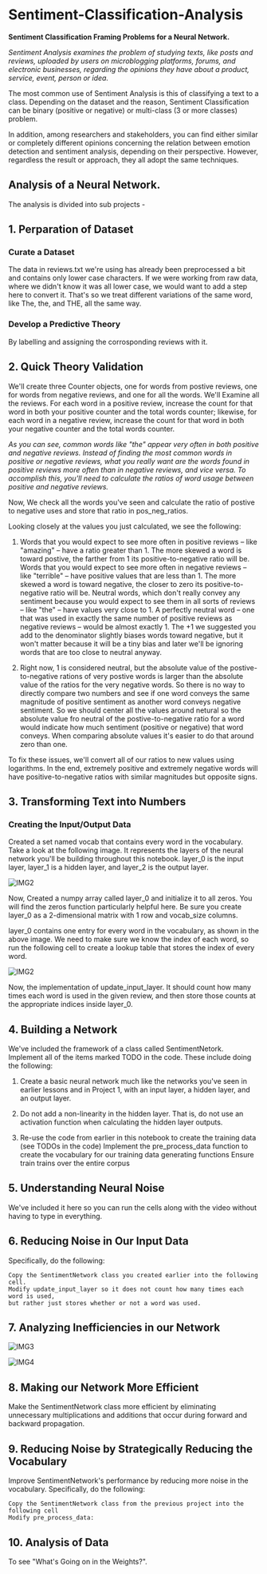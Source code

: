 # Sentiment-Classification-Analysis
**Sentiment Classification Framing Problems for a Neural Network.**

_Sentiment Analysis examines the problem of studying texts, like posts and reviews, uploaded by users on microblogging platforms, forums, and electronic businesses, regarding the opinions they have about a product, service, event, person or idea._

The most common use of Sentiment Analysis is this of classifying a text to a class. Depending on the dataset and the reason, Sentiment Classification can be binary (positive or negative) or multi-class (3 or more classes) problem.

In addition, among researchers and stakeholders, you can find either similar or completely different opinions concerning the relation between emotion detection and sentiment analysis, depending on their perspective. However, regardless the result or approach, they all adopt the same techniques.

## Analysis of a Neural Network.

The analysis is divided into sub projects -

## 1. Perparation of Dataset
### Curate a Dataset

The data in reviews.txt we're using has already been preprocessed a bit and contains only lower case characters. If we were working from raw data, where we didn't know it was all lower case, we would want to add a step here to convert it. That's so we treat different variations of the same word, like The, the, and THE, all the same way.

### Develop a Predictive Theory

By labelling and assigning the corrosponding reviews with it.

## 2. Quick Theory Validation

We'll create three Counter objects, one for words from postive reviews, one for words from negative reviews, and one for all the words. We'll Examine all the reviews. For each word in a positive review, increase the count for that word in both your positive counter and the total words counter; likewise, for each word in a negative review, increase the count for that word in both your negative counter and the total words counter.

_As you can see, common words like "the" appear very often in both positive and negative reviews. Instead of finding the most common words in positive or negative reviews, what you really want are the words found in positive reviews more often than in negative reviews, and vice versa. To accomplish this, you'll need to calculate the ratios of word usage between positive and negative reviews._

 Now,
 We check all the words you've seen and calculate the ratio of postive to negative uses and store that ratio in pos_neg_ratios.
 
 

Looking closely at the values you just calculated, we see the following:

1. Words that you would expect to see more often in positive reviews – like "amazing" – have a ratio greater than 1. The more skewed a word is toward postive, the farther from 1 its positive-to-negative ratio will be.
    Words that you would expect to see more often in negative reviews – like "terrible" – have positive values that are less than 1. The more skewed a word is toward negative, the closer to zero its positive-to-negative ratio will be.
    Neutral words, which don't really convey any sentiment because you would expect to see them in all sorts of reviews – like "the" – have values very close to 1. A perfectly neutral word – one that was used in exactly the same number of positive reviews as negative reviews – would be almost exactly 1. The +1 we suggested you add to the denominator slightly biases words toward negative, but it won't matter because it will be a tiny bias and later we'll be ignoring words that are too close to neutral anyway.

2. Right now, 1 is considered neutral, but the absolute value of the postive-to-negative rations of very postive words is larger than the absolute value of the ratios for the very negative words. So there is no way to directly compare two numbers and see if one word conveys the same magnitude of positive sentiment as another word conveys negative sentiment. So we should center all the values around netural so the absolute value fro neutral of the postive-to-negative ratio for a word would indicate how much sentiment (positive or negative) that word conveys.
    When comparing absolute values it's easier to do that around zero than one.

To fix these issues, we'll convert all of our ratios to new values using logarithms.
In the end, extremely positive and extremely negative words will have positive-to-negative ratios with similar magnitudes but opposite signs.

## 3. Transforming Text into Numbers

### Creating the Input/Output Data
Created a set named vocab that contains every word in the vocabulary.
Take a look at the following image. It represents the layers of the neural network you'll be building throughout this notebook. layer_0 is the input layer, layer_1 is a hidden layer, and layer_2 is the output layer.


![IMG2](https://github.com/Ratna04priya/Sentiment-Classification-Analysis/blob/master/sentiment_network_2.png)

Now, Created a numpy array called layer_0 and initialize it to all zeros. You will find the zeros function particularly helpful here. Be sure you create layer_0 as a 2-dimensional matrix with 1 row and vocab_size columns.
 
 layer_0 contains one entry for every word in the vocabulary, as shown in the above image. We need to make sure we know the index of each word, so run the following cell to create a lookup table that stores the index of every word.
 
 ![IMG2](https://github.com/Ratna04priya/Sentiment-Classification-Analysis/blob/master/sentiment_network.png)
 
 Now, the implementation of update_input_layer. It should count how many times each word is used in the given review, and then store those counts at the appropriate indices inside layer_0.
 
 ## 4. Building a Network
 We've included the framework of a class called SentimentNetork. Implement all of the items marked TODO in the code. These include doing the following:

 1. Create a basic neural network much like the networks you've seen in earlier lessons and in Project 1, with an input layer, a hidden layer, and an output layer.
    
2.  Do not add a non-linearity in the hidden layer. That is, do not use an activation function when calculating the hidden layer outputs.
    
3.  Re-use the code from earlier in this notebook to create the training data (see TODOs in the code)
    Implement the pre_process_data function to create the vocabulary for our training data generating functions
    Ensure train trains over the entire corpus

## 5. Understanding Neural Noise
We've included it here so you can run the cells along with the video without having to type in everything.


## 6. Reducing Noise in Our Input Data
 Specifically, do the following:

    Copy the SentimentNetwork class you created earlier into the following cell.
    Modify update_input_layer so it does not count how many times each word is used,
    but rather just stores whether or not a word was used.
    
## 7. Analyzing Inefficiencies in our Network

![IMG3](https://github.com/Ratna04priya/Sentiment-Classification-Analysis/blob/master/sentiment_network_sparse.png)

![IMG4](https://github.com/Ratna04priya/Sentiment-Classification-Analysis/blob/master/sentiment_network_sparse_2.png)

## 8. Making our Network More Efficient

Make the SentimentNetwork class more efficient by eliminating unnecessary multiplications and additions that occur during forward and backward propagation. 

## 9. Reducing Noise by Strategically Reducing the Vocabulary

Improve SentimentNetwork's performance by reducing more noise in the vocabulary. Specifically, do the following:

    Copy the SentimentNetwork class from the previous project into the following cell
    Modify pre_process_data:
    
## 10. Analysis of Data

To see "What's Going on in the Weights?".


 
